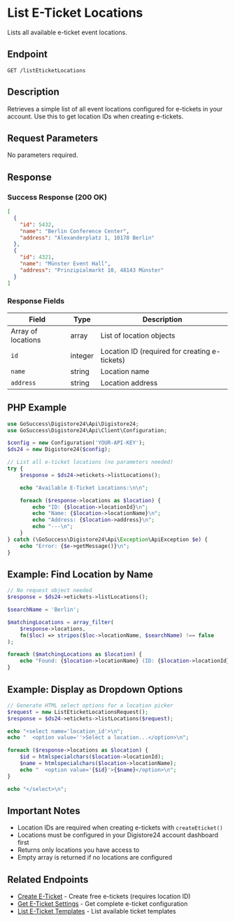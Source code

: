 # List E-Ticket Locations

Lists all available e-ticket event locations.

## Endpoint

`GET /listEticketLocations`

## Description

Retrieves a simple list of all event locations configured for e-tickets in your account. Use this to get location IDs when creating e-tickets.

## Request Parameters

No parameters required.

## Response

### Success Response (200 OK)

```json
[
  {
    "id": 5432,
    "name": "Berlin Conference Center",
    "address": "Alexanderplatz 1, 10178 Berlin"
  },
  {
    "id": 4321,
    "name": "Münster Event Hall",
    "address": "Prinzipialmarkt 10, 48143 Münster"
  }
]
```

### Response Fields

| Field | Type | Description |
|-------|------|-------------|
| Array of locations | array | List of location objects |
| `id` | integer | Location ID (required for creating e-tickets) |
| `name` | string | Location name |
| `address` | string | Location address |

## PHP Example

```php
use GoSuccess\Digistore24\Api\Digistore24;
use GoSuccess\Digistore24\Api\Client\Configuration;

$config = new Configuration('YOUR-API-KEY');
$ds24 = new Digistore24($config);

// List all e-ticket locations (no parameters needed)
try {
    $response = $ds24->etickets->listLocations();

    echo "Available E-Ticket Locations:\n\n";

    foreach ($response->locations as $location) {
        echo "ID: {$location->locationId}\n";
        echo "Name: {$location->locationName}\n";
        echo "Address: {$location->address}\n";
        echo "---\n";
    }
} catch (\GoSuccess\Digistore24\Api\Exception\ApiException $e) {
    echo "Error: {$e->getMessage()}\n";
}
```

## Example: Find Location by Name

```php
// No request object needed
$response = $ds24->etickets->listLocations();

$searchName = 'Berlin';

$matchingLocations = array_filter(
    $response->locations,
    fn($loc) => stripos($loc->locationName, $searchName) !== false
);

foreach ($matchingLocations as $location) {
    echo "Found: {$location->locationName} (ID: {$location->locationId})\n";
}
```

## Example: Display as Dropdown Options

```php
// Generate HTML select options for a location picker
$request = new ListEticketLocationsRequest();
$response = $ds24->etickets->listLocations($request);

echo "<select name='location_id'>\n";
echo "  <option value=''>Select a location...</option>\n";

foreach ($response->locations as $location) {
    $id = htmlspecialchars($location->locationId);
    $name = htmlspecialchars($location->locationName);
    echo "  <option value='{$id}'>{$name}</option>\n";
}

echo "</select>\n";
```

## Important Notes

- Location IDs are required when creating e-tickets with `createEticket()`
- Locations must be configured in your Digistore24 account dashboard first
- Returns only locations you have access to
- Empty array is returned if no locations are configured

## Related Endpoints

- [Create E-Ticket](createEticket.md) - Create free e-tickets (requires location ID)
- [Get E-Ticket Settings](getEticketSettings.md) - Get complete e-ticket configuration
- [List E-Ticket Templates](listEticketTemplates.md) - List available ticket templates
